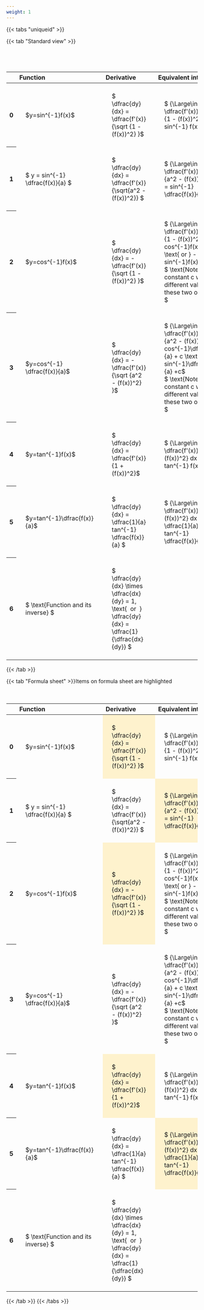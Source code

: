 ```yaml
---
weight: 1
---
```


{{< tabs "uniqueid" >}}

{{< tab "Standard view" >}}

#  
<br>
<style type="text/css">
#T_1a102 th.col_heading {
  text-align: left;
  font-size: 1em;
}
#T_1a102 td {
  text-align: left;
  font-size: 1em;
  padding: 1.5em;
}
#T_1a102_row0_col0, #T_1a102_row1_col0, #T_1a102_row2_col0, #T_1a102_row3_col0, #T_1a102_row4_col0, #T_1a102_row5_col0, #T_1a102_row6_col0 {
  width: 200px;
  white-space: pre-wrap;
}
#T_1a102_row0_col1, #T_1a102_row1_col1, #T_1a102_row2_col1, #T_1a102_row3_col1, #T_1a102_row4_col1, #T_1a102_row5_col1, #T_1a102_row6_col1 {
  width: 300px;
  white-space: pre-wrap;
}
#T_1a102_row0_col2, #T_1a102_row1_col2, #T_1a102_row2_col2, #T_1a102_row3_col2, #T_1a102_row4_col2, #T_1a102_row5_col2, #T_1a102_row6_col2 {
  width: 400px;
  white-space: pre-wrap;
}
#T_1a102_row0_col3, #T_1a102_row1_col3, #T_1a102_row2_col3, #T_1a102_row3_col3, #T_1a102_row4_col3, #T_1a102_row5_col3, #T_1a102_row6_col3 {
  width: 600px;
  white-space: pre-wrap;
}
</style>
<table id="T_1a102">
  <thead>
    <tr>
      <th class="blank level0" >&nbsp;</th>
      <th id="T_1a102_level0_col0" class="col_heading level0 col0" >Function</th>
      <th id="T_1a102_level0_col1" class="col_heading level0 col1" >Derivative</th>
      <th id="T_1a102_level0_col2" class="col_heading level0 col2" >Equivalent integral</th>
      <th id="T_1a102_level0_col3" class="col_heading level0 col3" >Comment</th>
    </tr>
  </thead>
  <tbody>
    <tr>
      <th id="T_1a102_level0_row0" class="row_heading level0 row0" >0</th>
      <td id="T_1a102_row0_col0" class="data row0 col0" >$y=sin^{-1}f(x)$</td>
      <td id="T_1a102_row0_col1" class="data row0 col1" >$ \dfrac{dy}{dx} = \dfrac{f'(x)} {\sqrt {1 - (f(x))^2} }$</td>
      <td id="T_1a102_row0_col2" class="data row0 col2" >$ {\Large\int} \dfrac{f'(x)} {\sqrt {1 - (f(x))^2} } dx = sin^{-1} f(x) + c$</td>
      <td id="T_1a102_row0_col3" class="data row0 col3" ></td>
    </tr>
    <tr>
      <th id="T_1a102_level0_row1" class="row_heading level0 row1" >1</th>
      <td id="T_1a102_row1_col0" class="data row1 col0" >$ y = sin^{-1} \dfrac{f(x)}{a} $</td>
      <td id="T_1a102_row1_col1" class="data row1 col1" >$ \dfrac{dy}{dx} = \dfrac{f'(x)}{\sqrt{a^2 - (f(x))^2}} $</td>
      <td id="T_1a102_row1_col2" class="data row1 col2" >$ {\Large\int} \dfrac{f'(x)} {\sqrt {a^2 - (f(x))^2} } dx = sin^{-1} \dfrac{f(x)}{a} + c$</td>
      <td id="T_1a102_row1_col3" class="data row1 col3" ></td>
    </tr>
    <tr>
      <th id="T_1a102_level0_row2" class="row_heading level0 row2" >2</th>
      <td id="T_1a102_row2_col0" class="data row2 col0" >$y=cos^{-1}f(x)$</td>
      <td id="T_1a102_row2_col1" class="data row2 col1" >$ \dfrac{dy}{dx} = - \dfrac{f'(x)} {\sqrt {1 - (f(x))^2} }$</td>
      <td id="T_1a102_row2_col2" class="data row2 col2" >$ {\Large\int} - \dfrac{f'(x)} {\sqrt {1 - (f(x))^2} }  = cos^{-1}f(x) + c \text{ or } -sin^{-1}f(x) +c$
$ \text{Note the constant c will have different values with these two options} $</td>
      <td id="T_1a102_row2_col3" class="data row2 col3" ></td>
    </tr>
    <tr>
      <th id="T_1a102_level0_row3" class="row_heading level0 row3" >3</th>
      <td id="T_1a102_row3_col0" class="data row3 col0" >$y=cos^{-1} \dfrac{f(x)}{a}$</td>
      <td id="T_1a102_row3_col1" class="data row3 col1" >$ \dfrac{dy}{dx} = - \dfrac{f'(x)} {\sqrt {a^2 - (f(x))^2} }$</td>
      <td id="T_1a102_row3_col2" class="data row3 col2" >$ {\Large\int} - \dfrac{f'(x)} {\sqrt {a^2 - (f(x))^2} }  = cos^{-1}\dfrac{f(x)}{a} + c \text{ or } -sin^{-1}\dfrac{f(x)}{a} +c$
$ \text{Note the constant c will have different values with these two options} $</td>
      <td id="T_1a102_row3_col3" class="data row3 col3" ></td>
    </tr>
    <tr>
      <th id="T_1a102_level0_row4" class="row_heading level0 row4" >4</th>
      <td id="T_1a102_row4_col0" class="data row4 col0" >$y=tan^{-1}f(x)$</td>
      <td id="T_1a102_row4_col1" class="data row4 col1" >$ \dfrac{dy}{dx} = \dfrac{f'(x)} {1 + (f(x))^2}$</td>
      <td id="T_1a102_row4_col2" class="data row4 col2" >$ {\Large\int} \dfrac{f'(x)} {1 + (f(x))^2} dx = \ tan^{-1} f(x) + c$</td>
      <td id="T_1a102_row4_col3" class="data row4 col3" ></td>
    </tr>
    <tr>
      <th id="T_1a102_level0_row5" class="row_heading level0 row5" >5</th>
      <td id="T_1a102_row5_col0" class="data row5 col0" >$y=tan^{-1}\dfrac{f(x)}{a}$</td>
      <td id="T_1a102_row5_col1" class="data row5 col1" >$ \dfrac{dy}{dx} =  \dfrac{1}{a} tan^{-1} \dfrac{f(x)}{a} $</td>
      <td id="T_1a102_row5_col2" class="data row5 col2" >$ {\Large\int} \dfrac{f'(x)} {a^2 + (f(x))^2} dx = \dfrac{1}{a} tan^{-1} \dfrac{f(x)}{a} + c$</td>
      <td id="T_1a102_row5_col3" class="data row5 col3" ></td>
    </tr>
    <tr>
      <th id="T_1a102_level0_row6" class="row_heading level0 row6" >6</th>
      <td id="T_1a102_row6_col0" class="data row6 col0" >$ \text{Function and its inverse} $</td>
      <td id="T_1a102_row6_col1" class="data row6 col1" >$ \dfrac{dy}{dx} \times \dfrac{dx}{dy} = 1, \text{  or  } \dfrac{dy}{dx} = \dfrac{1}{\dfrac{dx}{dy}} $</td>
      <td id="T_1a102_row6_col2" class="data row6 col2" ></td>
      <td id="T_1a102_row6_col3" class="data row6 col3" >Formula can be utilised to calculate otherwise hard to differentiate inverse functions</td>
    </tr>
  </tbody>
</table>
{{< /tab >}}

{{< tab "Formula sheet" >}}Items on formula sheet are highlighted
<br><br><br>
<style type="text/css">
#T_bcc7c th.col_heading {
  text-align: left;
  font-size: 1em;
}
#T_bcc7c td {
  text-align: left;
  font-size: 1em;
  padding: 1.5em;
}
#T_bcc7c_row0_col0, #T_bcc7c_row1_col0, #T_bcc7c_row2_col0, #T_bcc7c_row3_col0, #T_bcc7c_row4_col0, #T_bcc7c_row5_col0, #T_bcc7c_row6_col0 {
  width: 200px;
  white-space: pre-wrap;
}
#T_bcc7c_row0_col1, #T_bcc7c_row2_col1, #T_bcc7c_row4_col1 {
  width: 300px;
  background-color: rgba(255,194,10, 0.2);
  white-space: pre-wrap;
}
#T_bcc7c_row0_col2, #T_bcc7c_row2_col2, #T_bcc7c_row3_col2, #T_bcc7c_row4_col2, #T_bcc7c_row6_col2 {
  width: 400px;
  white-space: pre-wrap;
}
#T_bcc7c_row0_col3, #T_bcc7c_row1_col3, #T_bcc7c_row2_col3, #T_bcc7c_row3_col3, #T_bcc7c_row4_col3, #T_bcc7c_row5_col3, #T_bcc7c_row6_col3 {
  width: 600px;
  white-space: pre-wrap;
}
#T_bcc7c_row1_col1, #T_bcc7c_row3_col1, #T_bcc7c_row5_col1, #T_bcc7c_row6_col1 {
  width: 300px;
  white-space: pre-wrap;
}
#T_bcc7c_row1_col2, #T_bcc7c_row5_col2 {
  width: 400px;
  background-color: rgba(255,194,10, 0.2);
  white-space: pre-wrap;
}
</style>
<table id="T_bcc7c">
  <thead>
    <tr>
      <th class="blank level0" >&nbsp;</th>
      <th id="T_bcc7c_level0_col0" class="col_heading level0 col0" >Function</th>
      <th id="T_bcc7c_level0_col1" class="col_heading level0 col1" >Derivative</th>
      <th id="T_bcc7c_level0_col2" class="col_heading level0 col2" >Equivalent integral</th>
      <th id="T_bcc7c_level0_col3" class="col_heading level0 col3" >Comment</th>
    </tr>
  </thead>
  <tbody>
    <tr>
      <th id="T_bcc7c_level0_row0" class="row_heading level0 row0" >0</th>
      <td id="T_bcc7c_row0_col0" class="data row0 col0" >$y=sin^{-1}f(x)$</td>
      <td id="T_bcc7c_row0_col1" class="data row0 col1" >$ \dfrac{dy}{dx} = \dfrac{f'(x)} {\sqrt {1 - (f(x))^2} }$</td>
      <td id="T_bcc7c_row0_col2" class="data row0 col2" >$ {\Large\int} \dfrac{f'(x)} {\sqrt {1 - (f(x))^2} } dx = sin^{-1} f(x) + c$</td>
      <td id="T_bcc7c_row0_col3" class="data row0 col3" ></td>
    </tr>
    <tr>
      <th id="T_bcc7c_level0_row1" class="row_heading level0 row1" >1</th>
      <td id="T_bcc7c_row1_col0" class="data row1 col0" >$ y = sin^{-1} \dfrac{f(x)}{a} $</td>
      <td id="T_bcc7c_row1_col1" class="data row1 col1" >$ \dfrac{dy}{dx} = \dfrac{f'(x)}{\sqrt{a^2 - (f(x))^2}} $</td>
      <td id="T_bcc7c_row1_col2" class="data row1 col2" >$ {\Large\int} \dfrac{f'(x)} {\sqrt {a^2 - (f(x))^2} } dx = sin^{-1} \dfrac{f(x)}{a} + c$</td>
      <td id="T_bcc7c_row1_col3" class="data row1 col3" ></td>
    </tr>
    <tr>
      <th id="T_bcc7c_level0_row2" class="row_heading level0 row2" >2</th>
      <td id="T_bcc7c_row2_col0" class="data row2 col0" >$y=cos^{-1}f(x)$</td>
      <td id="T_bcc7c_row2_col1" class="data row2 col1" >$ \dfrac{dy}{dx} = - \dfrac{f'(x)} {\sqrt {1 - (f(x))^2} }$</td>
      <td id="T_bcc7c_row2_col2" class="data row2 col2" >$ {\Large\int} - \dfrac{f'(x)} {\sqrt {1 - (f(x))^2} }  = cos^{-1}f(x) + c \text{ or } -sin^{-1}f(x) +c$
$ \text{Note the constant c will have different values with these two options} $</td>
      <td id="T_bcc7c_row2_col3" class="data row2 col3" ></td>
    </tr>
    <tr>
      <th id="T_bcc7c_level0_row3" class="row_heading level0 row3" >3</th>
      <td id="T_bcc7c_row3_col0" class="data row3 col0" >$y=cos^{-1} \dfrac{f(x)}{a}$</td>
      <td id="T_bcc7c_row3_col1" class="data row3 col1" >$ \dfrac{dy}{dx} = - \dfrac{f'(x)} {\sqrt {a^2 - (f(x))^2} }$</td>
      <td id="T_bcc7c_row3_col2" class="data row3 col2" >$ {\Large\int} - \dfrac{f'(x)} {\sqrt {a^2 - (f(x))^2} }  = cos^{-1}\dfrac{f(x)}{a} + c \text{ or } -sin^{-1}\dfrac{f(x)}{a} +c$
$ \text{Note the constant c will have different values with these two options} $</td>
      <td id="T_bcc7c_row3_col3" class="data row3 col3" ></td>
    </tr>
    <tr>
      <th id="T_bcc7c_level0_row4" class="row_heading level0 row4" >4</th>
      <td id="T_bcc7c_row4_col0" class="data row4 col0" >$y=tan^{-1}f(x)$</td>
      <td id="T_bcc7c_row4_col1" class="data row4 col1" >$ \dfrac{dy}{dx} = \dfrac{f'(x)} {1 + (f(x))^2}$</td>
      <td id="T_bcc7c_row4_col2" class="data row4 col2" >$ {\Large\int} \dfrac{f'(x)} {1 + (f(x))^2} dx = \ tan^{-1} f(x) + c$</td>
      <td id="T_bcc7c_row4_col3" class="data row4 col3" ></td>
    </tr>
    <tr>
      <th id="T_bcc7c_level0_row5" class="row_heading level0 row5" >5</th>
      <td id="T_bcc7c_row5_col0" class="data row5 col0" >$y=tan^{-1}\dfrac{f(x)}{a}$</td>
      <td id="T_bcc7c_row5_col1" class="data row5 col1" >$ \dfrac{dy}{dx} =  \dfrac{1}{a} tan^{-1} \dfrac{f(x)}{a} $</td>
      <td id="T_bcc7c_row5_col2" class="data row5 col2" >$ {\Large\int} \dfrac{f'(x)} {a^2 + (f(x))^2} dx = \dfrac{1}{a} tan^{-1} \dfrac{f(x)}{a} + c$</td>
      <td id="T_bcc7c_row5_col3" class="data row5 col3" ></td>
    </tr>
    <tr>
      <th id="T_bcc7c_level0_row6" class="row_heading level0 row6" >6</th>
      <td id="T_bcc7c_row6_col0" class="data row6 col0" >$ \text{Function and its inverse} $</td>
      <td id="T_bcc7c_row6_col1" class="data row6 col1" >$ \dfrac{dy}{dx} \times \dfrac{dx}{dy} = 1, \text{  or  } \dfrac{dy}{dx} = \dfrac{1}{\dfrac{dx}{dy}} $</td>
      <td id="T_bcc7c_row6_col2" class="data row6 col2" ></td>
      <td id="T_bcc7c_row6_col3" class="data row6 col3" >Formula can be utilised to calculate otherwise hard to differentiate inverse functions</td>
    </tr>
  </tbody>
</table>
{{< /tab >}}
{{< /tabs >}}